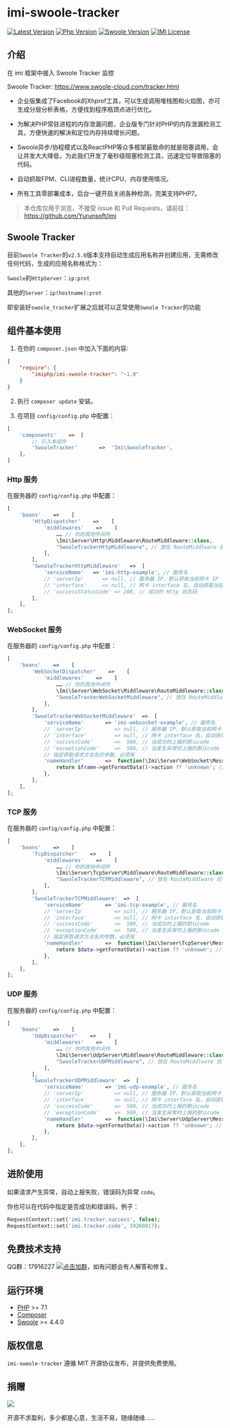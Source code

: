 # imi-swoole-tracker

[![Latest Version](https://img.shields.io/packagist/v/imiphp/imi-swoole-tracker.svg)](https://packagist.org/packages/imiphp/imi-swoole-tracker)
[![Php Version](https://img.shields.io/badge/php-%3E=7.1-brightgreen.svg)](https://secure.php.net/)
[![Swoole Version](https://img.shields.io/badge/swoole-%3E=4.4.0-brightgreen.svg)](https://github.com/swoole/swoole-src)
[![IMI License](https://img.shields.io/github/license/imiphp/imi-swoole-tracker.svg)](https://github.com/imiphp/imi-swoole-tracker/blob/master/LICENSE)

## 介绍

在 imi 框架中接入 Swoole Tracker 监控

Swoole Tracker: https://www.swoole-cloud.com/tracker.html

* 企业版集成了Facebook的Xhprof工具，可以生成调用堆栈图和火焰图，亦可生成分层分析表格，方便找到程序瓶颈点进行优化。

* 为解决PHP常驻进程的内存泄漏问题，企业版专门针对PHP的内存泄漏检测工具，方便快速的解决和定位内存持续增长问题。

* Swoole异步/协程模式以及ReactPHP等众多框架最致命的就是阻塞调用，会让并发大大降低，为此我们开发了毫秒级阻塞检测工具，迅速定位导致阻塞的代码。

* 自动抓取FPM、CLI进程数量，统计CPU、内存使用情况。

* 所有工具零部署成本，后台一键开启关闭各种检测，完美支持PHP7。

> 本仓库仅用于浏览，不接受 issue 和 Pull Requests，请前往：<https://github.com/Yurunsoft/imi>

## Swoole Tracker

目前`Swoole Tracker`的`v2.5.0`版本支持自动生成应用名称并创建应用，无需修改任何代码，生成的应用名称格式为：

`Swoole`的`HttpServer`：`ip:prot`

其他的`Server`：`ip(hostname):prot`

即安装好`swoole_tracker`扩展之后就可以正常使用`Swoole Tracker`的功能

## 组件基本使用

1. 在你的 `composer.json` 中加入下面的内容:

```json
{
    "require": {
        "imiphp/imi-swoole-tracker": "~1.0"
    }
}
```

2. 执行 `composer update` 安装。

3. 在项目 `config/config.php` 中配置：

```php
[
    'components'    =>  [
        // 引入本组件
        'SwooleTracker'       =>  'Imi\SwooleTracker',
    ],
]
```

### Http 服务

在服务器的 `config/config.php` 中配置：

```php
[
    'beans'    =>    [
        'HttpDispatcher'    =>    [
            'middlewares'    =>    [
                …… // 你的其他中间件
                \Imi\Server\Http\Middleware\RouteMiddleware::class,
                "SwooleTrackerHttpMiddleware", // 放在 RouteMiddlware 后
            ],
        ],
        'SwooleTrackerHttpMiddleware'   =>  [
            'serviceName'   => 'imi-http-example', // 服务名
            // 'serverIp'      => null, // 服务器 IP，默认获取当前网卡 IP
            // 'interface'     => null, // 网卡 interface 名，自动获取当前网卡IP时有效
            // 'successStatusCode' => 200, // 成功的 Http 状态码
        ],
    ],
];
```

### WebSocket 服务

在服务器的 `config/config.php` 中配置：

```php
[
    'beans'    =>    [
        'WebSocketDispatcher'    =>    [
            'middlewares'    =>    [
                …… // 你的其他中间件
                \Imi\Server\WebSocket\Middleware\RouteMiddleware::class,
                "SwooleTrackerWebSocketMiddleware", // 放在 RouteMiddlware 后
            ],
        ],
        'SwooleTrackerWebSocketMiddleware'  =>  [
            'serviceName'       => 'imi-websocket-example', // 服务名
            // 'serverIp'          => null, // 服务器 IP，默认获取当前网卡 IP
            // 'interface'         => null, // 网卡 interface 名，自动获取当前网卡IP时有效
            // 'successCode'       =>  500, // 当成功时上报的默认code
            // 'exceptionCode'     =>  500, // 当发生异常时上报的默认code
            // 指定获取请求方法名的参数，必须有
            'nameHandler'       =>  function(\Imi\Server\WebSocket\Message\IFrame $frame){
                return $frame->getFormatData()->action ?? 'unknown'; // 代码仅供参考
            },
        ],
    ],
];
```

### TCP 服务

在服务器的 `config/config.php` 中配置：

```php
[
    'beans'    =>    [
        'TcpDispatcher'    =>    [
            'middlewares'    =>    [
                …… // 你的其他中间件
                \Imi\Server\TcpServer\Middleware\RouteMiddleware::class,
                "SwooleTrackerTCPMiddleware", // 放在 RouteMiddlware 后
            ],
        ],
        'SwooleTrackerTCPMiddleware'  =>  [
            'serviceName'       => 'imi-tcp-example', // 服务名
            // 'serverIp'          => null, // 服务器 IP，默认获取当前网卡 IP
            // 'interface'         => null, // 网卡 interface 名，自动获取当前网卡IP时有效
            // 'successCode'       =>  500, // 当成功时上报的默认code
            // 'exceptionCode'     =>  500, // 当发生异常时上报的默认code
            // 指定获取请求方法名的参数，必须有
            'nameHandler'       =>  function(\Imi\Server\TcpServer\Message\IReceiveData $data){
                return $data->getFormatData()->action ?? 'unknown'; // 代码仅供参考
            },
        ],
    ],
];
```

### UDP 服务

在服务器的 `config/config.php` 中配置：

```php
[
    'beans'    =>    [
        'UdpDispatcher'    =>    [
            'middlewares'    =>    [
                …… // 你的其他中间件
                \Imi\Server\UdpServer\Middleware\RouteMiddleware::class,
                "SwooleTrackerUDPMiddleware", // 放在 RouteMiddlware 后
            ],
        ],
        'SwooleTrackerUDPMiddleware'  =>  [
            'serviceName'       => 'imi-udp-example', // 服务名
            // 'serverIp'          => null, // 服务器 IP，默认获取当前网卡 IP
            // 'interface'         => null, // 网卡 interface 名，自动获取当前网卡IP时有效
            // 'successCode'       =>  500, // 当成功时上报的默认code
            // 'exceptionCode'     =>  500, // 当发生异常时上报的默认code
            'nameHandler'       =>  function(\Imi\Server\UdpServer\Message\IPacketData $data){
                return $data->getFormatData()->action ?? 'unknown'; // 代码仅供参考
            },
        ],
    ],
];
```

## 进阶使用

如果请求产生异常，自动上报失败，错误码为异常 `code`。

你也可以在代码中指定是否成功和错误码，例子：

```php
RequestContext::set('imi.tracker.success', false);
RequestContext::set('imi.tracker.code', 19260817);
```

## 免费技术支持

QQ群：17916227 [![点击加群](https://pub.idqqimg.com/wpa/images/group.png "点击加群")](https://jq.qq.com/?_wv=1027&k=5wXf4Zq)，如有问题会有人解答和修复。

## 运行环境

- [PHP](https://php.net/) >= 7.1
- [Composer](https://getcomposer.org/)
- [Swoole](https://www.swoole.com/) >= 4.4.0

## 版权信息

`imi-swoole-tracker` 遵循 MIT 开源协议发布，并提供免费使用。

## 捐赠

<img src="https://cdn.jsdelivr.net/gh/Yurunsoft/IMI@dev/res/pay.png"/>

开源不求盈利，多少都是心意，生活不易，随缘随缘……
